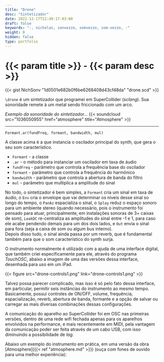 ```yaml
---
title: "Drone"
desc: "Sintetizador"
date: 2022-12-17T22:49:17-03:00
draft: false
keywords: "-, nicholas, sonvezzo, somvezzo, som-vezzo, -"
weight: 0
hidden: false
type: portfolio
---
```

# {{< param title >}} - {{< param desc >}}

{{< gist NichSonv "1d0501e682b0f6be6268408d43cf48da" "drone.scd" >}}

`\drone` é um sintetizador que programei em SuperCollider (_sclang_). Sua sonoridade remete à um metal sendo friccionado com um arco.

_Exemplo da sonoridade do sintetizador..._
{{< soundcloud src="1036050955" href="atmosphere" title="Atmosphere" >}}

---

```sclang
Formant.ar(fundFreq, formant, bandwidth, mul)
```

A classe acima é a que instancia o oscilador principal do synth, que gera o seu som característico.

- `Formant` - a classe
- `.ar` - o método para instanciar um oscilador em taxa de áudio
- `fundFreq` - parâmetro que controla a frequência base do oscilador
- `formant` - parâmetro que controla a frequência do harmônico
- `bandwidth` - parâmetro que controla a abertura de banda do filtro
- `mul` - parâmetro que multiplica a amplitude do sinal

No todo, o sintetizador é bem simples, a `Formant` cria um sinal em taxa de áudio, o `Env` cria o envelope que vai determinar os níveis desse sinal so longo do tempo, o `PanAz` espacializa o sinal, o `Splay` reduz o espaço sonoro para um ambiente stereo (quando necessário, pois o instrumento foi pensado para atuar, principalmente, em instalações sonoras de 3+ caixas de som), `LeakDC` re-centraliza as amplitudes do sinal entre -1 e 1, para caso ele acabe pendendo demais para um dos dois lados, e `Out` envia o sinal para fora (seja a caixa de som ou algum bus interno).  
Depois disso tudo, o sinal ainda passa por um reverb, que é fundamental também para que o som característico do synth surja.

O instrumento normalmente é utilizado com a ajuda de uma interface digital, que também criei especificamente para ele, através do programa _TouchOSC_, abaixo a imagem de uma das versões dessa interface, desenhada para uso em um iPad.

{{< figure src="drone-controls1.png" link="drone-controls1.png" >}}

Talvez possa parecer complicado, mas isso é só pelo fato dessa interface, em particular, permitir seis instâncias do instrumento ao mesmo tempo. Basicamente, possui controles de ON/OFF, volume, frequência, espacialização, reverb, abertura de banda, formante e a opção de salvar ou carregar as mais diversas combinações dessas configurações.

A comunicação do aparelho ao SuperCollider foi em OSC nas primeiras versões, dentro de uma rede wifi fechada apenas para os aparelhos envolvidos na performance, e mais recentemente em MIDI, pela vantagem da comunicação poder ser feita através de um cabo USB, com isso diminuindo a possibilidade de _lag_.

Abaixo um exemplo do instrumento em prática, em uma versão da obra [Atmosphere]({{< ref "atmosphere.md" >}}) (ouça com fones de ouvido para uma melhor experiência):
